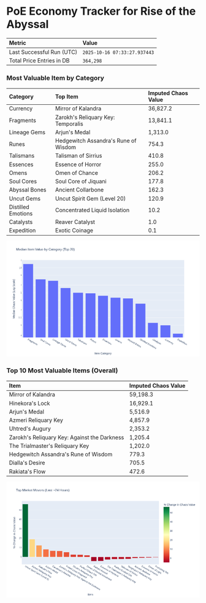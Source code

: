 # PoE Economy Tracker for Rise of the Abyssal

<!-- START_MAINTENANCE -->
| Metric | Value |
|:---|:---|
| Last Successful Run (UTC) | `2025-10-16 07:33:27.937443` |
| Total Price Entries in DB | `364,298` |

<!-- END_MAINTENANCE -->

<!-- START_DATAFRAME_DEBUG -->
<!-- END_DATAFRAME_DEBUG -->

<!-- START_CATEGORY_ANALYSIS -->
### Most Valuable Item by Category
| Category | Top Item | Imputed Chaos Value |
| :--- | :--- | :--- |
| Currency | Mirror of Kalandra | 36,827.2 |
| Fragments | Zarokh's Reliquary Key: Temporalis | 13,841.1 |
| Lineage Gems | Arjun's Medal | 1,313.0 |
| Runes | Hedgewitch Assandra's Rune of Wisdom | 754.3 |
| Talismans | Talisman of Sirrius | 410.8 |
| Essences | Essence of Horror | 255.0 |
| Omens | Omen of Chance | 206.2 |
| Soul Cores | Soul Core of Jiquani | 177.8 |
| Abyssal Bones | Ancient Collarbone | 162.3 |
| Uncut Gems | Uncut Spirit Gem (Level 20) | 120.9 |
| Distilled Emotions | Concentrated Liquid Isolation | 10.2 |
| Catalysts | Reaver Catalyst | 1.0 |
| Expedition | Exotic Coinage | 0.1 |


![Category Analysis Chart](charts/category_analysis.png)
<!-- END_ANALYSIS -->

<!-- START_ANALYSIS -->
### Top 10 Most Valuable Items (Overall)
| Item | Imputed Chaos Value |
| :--- | :--- |
| Mirror of Kalandra | 59,198.3 |
| Hinekora's Lock | 16,929.1 |
| Arjun's Medal | 5,516.9 |
| Azmeri Reliquary Key | 4,857.9 |
| Uhtred's Augury | 2,353.2 |
| Zarokh's Reliquary Key: Against the Darkness | 1,205.4 |
| The Trialmaster's Reliquary Key | 1,202.0 |
| Hedgewitch Assandra's Rune of Wisdom | 779.3 |
| Dialla's Desire | 705.5 |
| Rakiata's Flow | 472.6 |


![Market Movers Chart](charts/market_movers.png)
<!-- END_ANALYSIS -->
